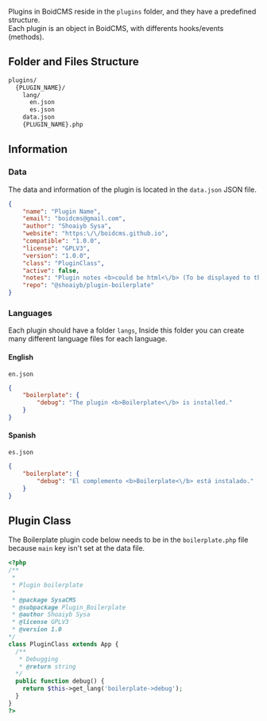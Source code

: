 Plugins in BoidCMS reside in the `plugins` folder, and they have a predefined structure.     
Each plugin is an object in BoidCMS, with differents hooks/events (methods).

## Folder and Files Structure

```txt
plugins/
  {PLUGIN_NAME}/
    lang/
      en.json
      es.json
    data.json
    {PLUGIN_NAME}.php
```

## Information

### Data
The data and information of the plugin is located in the `data.json` JSON file.

```json
{
    "name": "Plugin Name",
    "email": "boidcms@gmail.com",
    "author": "Shoaiyb Sysa",
    "website": "https:\/\/boidcms.github.io",
    "compatible": "1.0.0",
    "license": "GPLV3",
    "version": "1.0.0",
    "class": "PluginClass",
    "active": false,
    "notes": "Plugin notes <b>could be html<\/b> (To be displayed to the admin)",
    "repo": "@shoaiyb/plugin-boilerplate"
}
```

### Languages
Each plugin should have a folder `langs`, Inside this folder you can create many different language files for each language.

#### English
`en.json`
```json
{
    "boilerplate": {
        "debug": "The plugin <b>Boilerplate<\/b> is installed."
    }
}
```

#### Spanish
`es.json`
```json
{
    "boilerplate": {
        "debug": "El complemento <b>Boilerplate<\/b> está instalado."
    }
}
```

## Plugin Class
The Boilerplate plugin code below needs to be in the `boilerplate.php` file because `main` key isn't set at the data file.

```php
<?php
/**
 *
 * Plugin boilerplate
 *
 * @package SysaCMS
 * @subpackage Plugin_Boilerplate
 * @author Shoaiyb Sysa
 * @license GPLV3
 * @version 1.0
*/
class PluginClass extends App {
  /**
   * Debugging
   * @return string
  */
  public function debug() {
    return $this->get_lang('boilerplate->debug');
  }
}
?>
```
